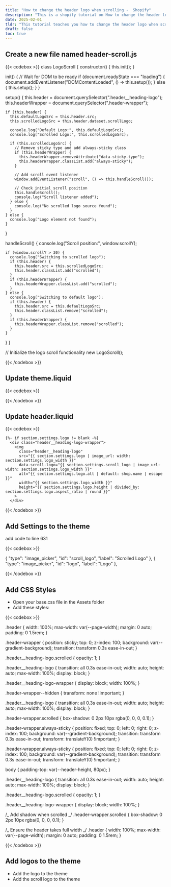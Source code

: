```yaml
---
title: "How to change the header logo when scrolling -  Shopify"
description: "This is a shopify tutorial on How to change the header logo when scrolling -  Shopify."
date: 2025-02-01
tldr: "This tutorial teaches you how to change the header logo when scrolling -  Shopify."
draft: false
toc: true
---
```


## Create a new file named header-scroll.js

{{< codebox >}}
class LogoScroll {
constructor() {
this.init();
}

init() {
// Wait for DOM to be ready
if (document.readyState === "loading") {
document.addEventListener("DOMContentLoaded", () => this.setup());
} else {
this.setup();
}
}

setup() {
this.header = document.querySelector(".header\_\_heading-logo");
this.headerWrapper = document.querySelector(".header-wrapper");

    if (this.header) {
      this.defaultLogoSrc = this.header.src;
      this.scrolledLogoSrc = this.header.dataset.scrollLogo;

      console.log("Default Logo:", this.defaultLogoSrc);
      console.log("Scrolled Logo:", this.scrolledLogoSrc);

      if (this.scrolledLogoSrc) {
        // Remove sticky type and add always-sticky class
        if (this.headerWrapper) {
          this.headerWrapper.removeAttribute("data-sticky-type");
          this.headerWrapper.classList.add("always-sticky");
        }

        // Add scroll event listener
        window.addEventListener("scroll", () => this.handleScroll());

        // Check initial scroll position
        this.handleScroll();
        console.log("Scroll listener added");
      } else {
        console.log("No scrolled logo source found");
      }
    } else {
      console.log("Logo element not found");
    }

}

handleScroll() {
console.log("Scroll position:", window.scrollY);

    if (window.scrollY > 30) {
      console.log("Switching to scrolled logo");
      if (this.header) {
        this.header.src = this.scrolledLogoSrc;
        this.header.classList.add("scrolled");
      }
      if (this.headerWrapper) {
        this.headerWrapper.classList.add("scrolled");
      }
    } else {
      console.log("Switching to default logo");
      if (this.header) {
        this.header.src = this.defaultLogoSrc;
        this.header.classList.remove("scrolled");
      }
      if (this.headerWrapper) {
        this.headerWrapper.classList.remove("scrolled");
      }
    }

}
}

// Initialize the logo scroll functionality
new LogoScroll();

{{< /codebox >}}

## Update theme.liquid

{{< codebox >}}

<script src="{{ 'header-scroll.js' | asset_url }}" defer="defer"></script>

{{< /codebox >}}

## Update header.liquid

{{< codebox >}}

    {%- if section.settings.logo != blank -%}
      <div class="header__heading-logo-wrapper">
        <img
          class="header__heading-logo"
          src="{{ section.settings.logo | image_url: width: section.settings.logo_width }}"
          data-scroll-logo="{{ section.settings.scroll_logo | image_url: width: section.settings.logo_width }}"
          alt="{{ section.settings.logo.alt | default: shop.name | escape }}"
          width="{{ section.settings.logo_width }}"
          height="{{ section.settings.logo.height | divided_by: section.settings.logo.aspect_ratio | round }}"
        >
      </div>

{{< /codebox >}}

## Add Settings to the theme

add code to line 631

{{< codebox >}}

{
"type": "image_picker",
"id": "scroll_logo",
"label": "Scrolled Logo"
},
{
"type": "image_picker",
"id": "logo",
"label": "Logo"
},

{{< /codebox >}}

## Add CSS Styles

- Open your base.css file in the Assets folder
- Add these styles:

{{< codebox >}}

.header {
width: 100%;
max-width: var(--page-width);
margin: 0 auto;
padding: 0 1.5rem;
}

.header-wrapper {
position: sticky;
top: 0;
z-index: 100;
background: var(--gradient-background);
transition: transform 0.3s ease-in-out;
}

.header\_\_heading-logo.scrolled {
opacity: 1;
}

.header\_\_heading-logo {
transition: all 0.3s ease-in-out;
width: auto;
height: auto;
max-width: 100%;
display: block;
}

.header\_\_heading-logo-wrapper {
display: block;
width: 100%;
}

.header-wrapper--hidden {
transform: none !important;
}

.header\_\_heading-logo {
transition: all 0.3s ease-in-out;
width: auto;
height: auto;
max-width: 100%;
display: block;
}

.header-wrapper.scrolled {
box-shadow: 0 2px 10px rgba(0, 0, 0, 0.1);
}

.header-wrapper.always-sticky {
position: fixed;
top: 0;
left: 0;
right: 0;
z-index: 100;
background: var(--gradient-background);
transition: transform 0.3s ease-in-out;
transform: translateY(0) !important;
}

.header-wrapper.always-sticky {
position: fixed;
top: 0;
left: 0;
right: 0;
z-index: 100;
background: var(--gradient-background);
transition: transform 0.3s ease-in-out;
transform: translateY(0) !important;
}

body {
padding-top: var(--header-height, 80px);
}

.header\_\_heading-logo {
transition: all 0.3s ease-in-out;
width: auto;
height: auto;
max-width: 100%;
display: block;
}

.header\_\_heading-logo.scrolled {
opacity: 1;
}

.header\_\_heading-logo-wrapper {
display: block;
width: 100%;
}

/_ Add shadow when scrolled _/
.header-wrapper.scrolled {
box-shadow: 0 2px 10px rgba(0, 0, 0, 0.1);
}

/_ Ensure the header takes full width _/
.header {
width: 100%;
max-width: var(--page-width);
margin: 0 auto;
padding: 0 1.5rem;
}

{{< /codebox >}}

## Add logos to the theme

- Add the logo to the theme
- Add the scroll logo to the theme
